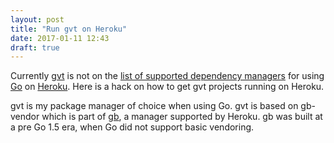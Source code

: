 ```yaml
---
layout: post
title: "Run gvt on Heroku"
date: 2017-01-11 12:43
draft: true
---
```

Currently [gvt](https://github.com/FiloSottile/gvt "gvt is the go vendoring tool for the GO15VENDOREXPERIMENT") is not on the [list of supported dependency managers](https://devcenter.heroku.com/articles/go-support#supported-dependency-vendor-managers "Supported Dependency/Vendor Managers") for using [Go](https://golang.org "The Go Programming Language") on [Heroku](https://www.heroku.com "Cloud Application Platform"). Here is a hack on how to get gvt projects running on Heroku.

gvt is my package manager of choice when using Go. gvt is based on gb-vendor which is part of [gb][gb], a manager supported by Heroku. gb was built at a pre Go 1.5 era, when Go did not support basic vendoring.

 [gb]: https://github.com/constabulary/gb "gb, the project based build tool for Go"

